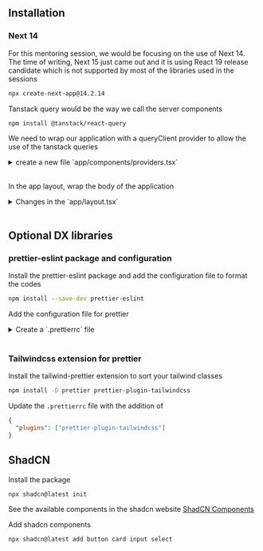 ## Installation

### Next 14

For this mentoring session, we would be focusing on the use of Next 14. The time of writing, Next 15 just came out and it is using React 19 release candidate which is not supported by most of the libraries used in the sessions

```bash
npx create-next-app@14.2.14
```

Tanstack query would be the way we call the server components

```bash
npm install @tanstack/react-query
```

We need to wrap our application with a queryClient provider to allow the use of the tanstack queries

<details>
<summary>create a new file `app/components/providers.tsx`</summary>

```typescript
"use client";

import { QueryClient, QueryClientProvider } from "@tanstack/react-query";
import { ReactNode } from "react";

const queryClient = new QueryClient();

type IProvidersProps = {
  children: ReactNode;
};

function Providers({ children }: IProvidersProps) {
  return (
    <QueryClientProvider client={queryClient}>{children}</QueryClientProvider>
  );
}

export default Providers;
```

</details>

<br />

In the app layout, wrap the body of the application

<details>
<summary>
Changes in the `app/layout.tsx`
</summary>

```typescript
<html lang="en">
  <Providers>
    <body>{children}</body>
  </Providers>
</html>
```

</details>

<br />

## Optional DX libraries

### prettier-eslint package and configuration

Install the prettier-eslint package and add the configuration file to format the codes

```bash
npm install --save-dev prettier-eslint
```

Add the configuration file for prettier

<details>
<summary>
Create a `.prettierrc` file</summary>

```json
{
  "trailingComma": "es5",
  "tabWidth": 2,
  "semi": false,
  "singleQuote": true
}
```

</details>

<br/>

### Tailwindcss extension for prettier

Install the tailwind-prettier extension to sort your tailwind classes

```bash
npm install -D prettier prettier-plugin-tailwindcss
```

Update the `.prettierrc` file with the addition of

```json
{
  "plugins": ["prettier-plugin-tailwindcss"]
}
```

## ShadCN

Install the package

```bash
npx shadcn@latest init
```

See the available components in the shadcn website
[ShadCN Components](https://ui.shadcn.com/docs/components)

Add shadcn components

```bash
npx shadcn@latest add button card input select
```
